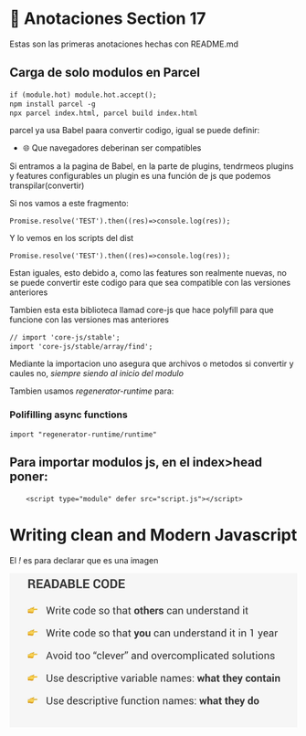 # 📝 Anotaciones Section 17

Estas son las primeras anotaciones hechas con README.md

## Carga de solo modulos en Parcel

```
if (module.hot) module.hot.accept();
npm install parcel -g
npx parcel index.html, parcel build index.html
```

parcel ya usa Babel paara convertir codigo, igual se puede definir:

- 🌐 Que navegadores deberinan ser compatibles

Si entramos a la pagina de Babel, en la parte de plugins, tendrmeos plugins y features configurables un plugin es una función de js que podemos transpilar(convertir)

Si nos vamos a este fragmento:

```
Promise.resolve('TEST').then((res)=>console.log(res));
```

Y lo vemos en los scripts del dist

```
Promise.resolve('TEST').then((res)=>console.log(res));
```

Estan iguales, esto debido a, como las features son realmente nuevas, no se puede convertir este codigo para que sea compatible con las versiones anteriores

Tambien esta esta biblioteca llamad core-js que hace polyfill para que funcione con las versiones mas anteriores

```
// import 'core-js/stable';
import 'core-js/stable/array/find';
```

Mediante la importacion uno asegura que archivos o metodos si convertir y caules no, _siempre siendo al inicio del modulo_

Tambien usamos _regenerator-runtime_ para:

### Polifilling async functions

```
import "regenerator-runtime/runtime"
```

## Para importar modulos js, en el index>head poner:

```
    <script type="module" defer src="script.js"></script>
```

# Writing clean and Modern Javascript

El _!_ es para declarar que es una imagen

![Readable code](./assets/image.png)
